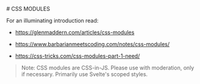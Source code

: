# CSS MODULES 

For an illuminating introduction read:

- https://glenmaddern.com/articles/css-modules

- https://www.barbarianmeetscoding.com/notes/css-modules/

- https://css-tricks.com/css-modules-part-1-need/

> Note:
> CSS modules are CSS-in-JS. Please use with moderation, only if necessary.
> Primarily use Svelte's scoped styles.
